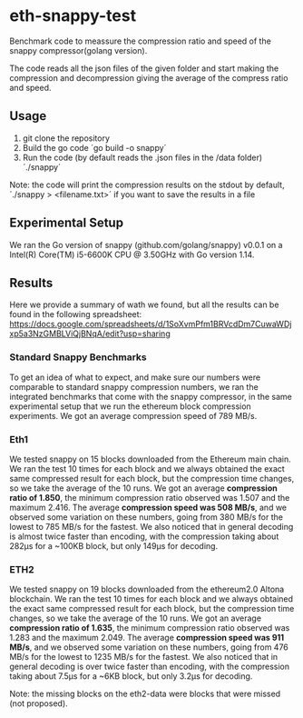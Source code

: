 # eth-snappy-test

Benchmark code to meassure the compression ratio and speed of the snappy compressor(golang version).

The code reads all the json files of the given folder and start making the compression and decompression giving the average of the compress ratio and speed.

## Usage

1. git clone the repository
2. Build the go code
    ´go build -o snappy´
3. Run the code (by default reads the .json files in the /data folder)
    ´./snappy´

Note: the code will print the compression results on the stdout by default, ´./snappy > <filename.txt>´ if you want to save the results in a file
    
## Experimental Setup

We ran the Go version of snappy (github.com/golang/snappy) v0.0.1 on a Intel(R) Core(TM) i5-6600K CPU @ 3.50GHz with Go version 1.14. 

## Results

Here we provide a summary of wath we found, but all the results can be found in the following spreadsheet:
https://docs.google.com/spreadsheets/d/1SoXvmPfm1BRVcdDm7CuwaWDjxp5a3NzGMBLViQjBNqA/edit?usp=sharing

### Standard Snappy Benchmarks

To get an idea of what to expect, and make sure our numbers were comparable to standard snappy compression numbers, we ran the integrated benchmarks that come with the snappy compressor, in the same experimental setup that we run the ethereum block compression experiments. We got an average compression speed of 789 MB/s.

### Eth1

We tested snappy on 15 blocks downloaded from the Ethereum main chain. We ran the test 10 times for each block and we always obtained the exact same compressed result for each block, but the compression time changes, so we take the average of the 10 runs. We got an average **compression ratio of 1.850**, the minimum compression ratio observed was 1.507 and the maximum 2.416. The average **compression speed was 508 MB/s**, and we observed some variation on these numbers, going from 380 MB/s for the lowest to 785 MB/s for the fastest. We also noticed that in general decoding is almost twice faster than encoding, with the compression taking about 282µs for a ~100KB block, but only 149µs for decoding.

### ETH2

We tested snappy on 19 blocks downloaded from the ethereum2.0 Altona blockchain. We ran the test 10 times for each block and we always obtained the exact same compressed result for each block, but the compression time changes, so we take the average of the 10 runs. We got an average **compression ratio of 1.635**, the minimum compression ratio observed was 1.283 and the maximum 2.049. The average **compression speed was 911 MB/s**, and we observed some variation on these numbers, going from 476 MB/s for the lowest to 1235 MB/s for the fastest. We also noticed that in general decoding is over twice faster than encoding, with the compression taking about 7.5µs for a ~6KB block, but only 3.2µs for decoding.

Note: the missing blocks on the eth2-data were blocks that were missed (not proposed).
